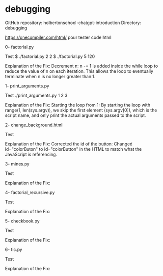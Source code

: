 # debugging

GitHub repository: holbertonschool-chatgpt-introduction
Directory: debugging

https://onecompiler.com/html/ pour tester code html

0-
factorial.py

Test
$ ./factorial.py 2
2
$ ./factorial.py 5
120

Explanation of the Fix:
Decrement n: n -= 1 is added inside the while loop to reduce the value of n on each iteration. This allows the loop to eventually terminate when n is no longer greater than 1.

1-
print_arguments.py

Test
./print_arguments.py 1 2 3

Explanation of the Fix:
Starting the loop from 1: By starting the loop with range(1, len(sys.argv)), we skip the first element (sys.argv[0]), which is the script name, and only print the actual arguments passed to the script.

2-
change_background.html

Test

Explanation of the Fix:
Corrected the id of the button: Changed id="colorButon" to id="colorButton" in the HTML to match what the JavaScript is referencing.

3-
mines.py

Test

Explanation of the Fix:

4-
factorial_recursive.py

Test

Explanation of the Fix:

5-
checkbook.py

Test

Explanation of the Fix:

6-
tic.py

Test

Explanation of the Fix:
